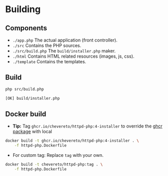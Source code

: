 # Building

## Components

* `./app.php` The actual application (front controller).
* `./src` Contains the PHP sources.
* `./src/build.php` The `build/installer.php` maker.
* `./html` Contains HTML related resources (images, js, css).
* `./template` Contains the templates.

## Build

```sh
php src/build.php
```

```sh
[OK] build/installer.php
```

## Docker build

* **Tip:** Tag `ghcr.io/chevereto/httpd-php:4-installer` to override the [ghcr package](https://github.com/orgs/chevereto/packages?repo_name=installer) with local

```sh
docker build -t ghcr.io/chevereto/httpd-php:4-installer . \
    -f httpd-php.Dockerfile
```

* For custom tag: Replace `tag` with your own.

```sh
docker build -t chevereto/httpd-php:tag . \
    -f httpd-php.Dockerfile
```
